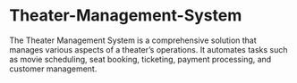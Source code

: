 # Theater-Management-System
The Theater Management System is a comprehensive solution that manages various aspects of a theater’s operations. It automates tasks such as movie scheduling, seat booking, ticketing, payment processing, and customer management. 
